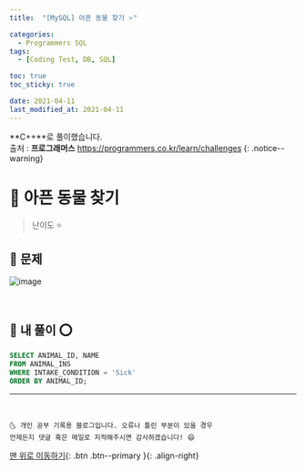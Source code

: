 ```yaml
---
title:  "[MySQL] 아픈 동물 찾기 ⭐" 

categories:
  - Programmers SQL
tags:
  - [Coding Test, DB, SQL]

toc: true
toc_sticky: true

date: 2021-04-11
last_modified_at: 2021-04-11
---
```

**C++**로 풀이했습니다.  
출처 : **프로그래머스** <https://programmers.co.kr/learn/challenges>
{: .notice--warning}

# 📌 아픈 동물 찾기

> 난이도 ⭐

## 🚀 문제

![image](https://user-images.githubusercontent.com/42318591/114305840-d2031280-9b14-11eb-85f8-ce3898a8d85c.png)

<br>

## 🚀 내 풀이 ⭕

```sql
SELECT ANIMAL_ID, NAME
FROM ANIMAL_INS
WHERE INTAKE_CONDITION = 'Sick'
ORDER BY ANIMAL_ID;
```

***
<br>

    🌜 개인 공부 기록용 블로그입니다. 오류나 틀린 부분이 있을 경우 
    언제든지 댓글 혹은 메일로 지적해주시면 감사하겠습니다! 😄

[맨 위로 이동하기](#){: .btn .btn--primary }{: .align-right}